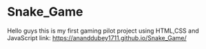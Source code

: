 # Snake_Game
Hello guys this is my first gaming pilot project using HTML,CSS and JavaScript
link: https://ananddubey1711.github.io/Snake_Game/
